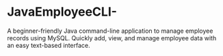 # JavaEmployeeCLI-
A beginner-friendly Java command-line application to manage employee records using MySQL. Quickly add, view, and manage employee data with an easy text-based interface.  

